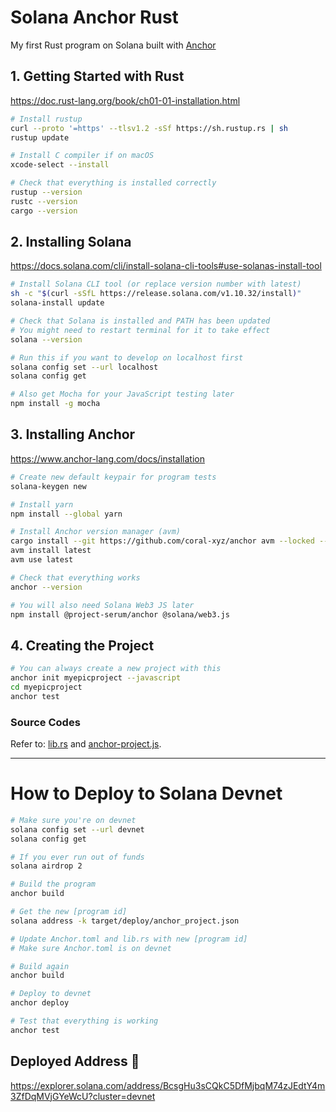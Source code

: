 # Solana Anchor Rust

My first Rust program on Solana built with [Anchor](https://www.anchor-lang.com/)


## 1. Getting Started with Rust
https://doc.rust-lang.org/book/ch01-01-installation.html

```bash
# Install rustup
curl --proto '=https' --tlsv1.2 -sSf https://sh.rustup.rs | sh
rustup update

# Install C compiler if on macOS
xcode-select --install

# Check that everything is installed correctly
rustup --version
rustc --version
cargo --version


```



## 2. Installing Solana 

https://docs.solana.com/cli/install-solana-cli-tools#use-solanas-install-tool

```bash
# Install Solana CLI tool (or replace version number with latest)
sh -c "$(curl -sSfL https://release.solana.com/v1.10.32/install)"
solana-install update

# Check that Solana is installed and PATH has been updated
# You might need to restart terminal for it to take effect
solana --version

# Run this if you want to develop on localhost first
solana config set --url localhost
solana config get

# Also get Mocha for your JavaScript testing later
npm install -g mocha


```


## 3. Installing Anchor

https://www.anchor-lang.com/docs/installation

```bash
# Create new default keypair for program tests
solana-keygen new

# Install yarn
npm install --global yarn

# Install Anchor version manager (avm)
cargo install --git https://github.com/coral-xyz/anchor avm --locked --force
avm install latest
avm use latest

# Check that everything works 
anchor --version

# You will also need Solana Web3 JS later
npm install @project-serum/anchor @solana/web3.js


```

## 4. Creating the Project
```bash
# You can always create a new project with this
anchor init myepicproject --javascript
cd myepicproject
anchor test


```

### Source Codes 
Refer to: [lib.rs](anchor-project/programs/anchor-project/src/lib.rs) 
and [anchor-project.js](anchor-project/tests/anchor-project.js).

--- 

# How to Deploy to Solana Devnet

```bash
# Make sure you're on devnet
solana config set --url devnet
solana config get

# If you ever run out of funds
solana airdrop 2

# Build the program
anchor build

# Get the new [program id]
solana address -k target/deploy/anchor_project.json

# Update Anchor.toml and lib.rs with new [program id]
# Make sure Anchor.toml is on devnet

# Build again
anchor build

# Deploy to devnet
anchor deploy

# Test that everything is working
anchor test


```

## Deployed Address 🚀
https://explorer.solana.com/address/BcsgHu3sCQkC5DfMjbqM74zJEdtY4m3ZfDqMVjGYeWcU?cluster=devnet
